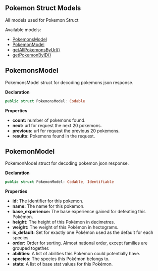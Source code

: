 ## Pokemon Struct Models

All models used for Pokemon Struct

Available models: 

- [PokemonsModel](#pokemonsModel)
- [PokemonModel](#pokemonModel)
- [getAllPokemonsByUrl()](#getAllPokemonsByUrl)
- [getPokemonByID()](#getPokemonByID)

## PokemonsModel

PokemonsModel struct for decoding pokemons json response.

**Declaration**
```swift
public struct PokemonsModel: Codable
```
**Properties**

- **count:** number of pokemons found.
- **next:** url for request the next 20 pokemons.
- **previous:** url for request the previous 20 pokemons.
- **results:** Pokemons found in the request.


## PokemonModel

PokemonModel struct for decoding pokemon json response.

**Declaration**
```swift
public struct PokemonModel: Codable, Identifiable
```
**Properties**

- **id:** The identifier for this pokemon.
- **name:** The name for this pokemon.
- **base_experience:** The base experience gained for defeating this Pokémon.
- **height:** The height of this Pokémon in decimetres.
- **weight:** The weight of this Pokémon in hectograms.
- **is_default:** Set for exactly one Pokémon used as the default for each species.
- **order:** Order for sorting. Almost national order, except families are grouped together.
- **abilities:** A list of abilities this Pokémon could potentially have.
- **species:** The species this Pokémon belongs to.
- **stats:** A list of base stat values for this Pokémon.

